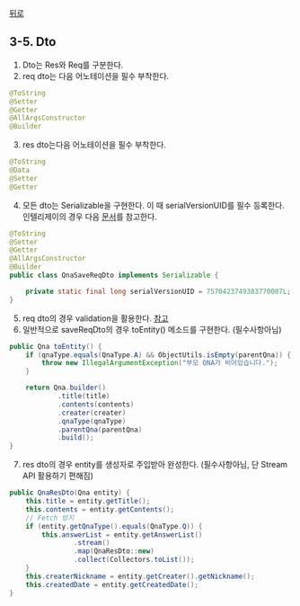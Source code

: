 [뒤로](3-Spring개발가이드.md)
## 3-5. Dto

1. Dto는 Res와 Req를 구분한다.
2. req dto는 다음 어노테이션을 필수 부착한다.
```java
@ToString
@Setter
@Getter
@AllArgsConstructor
@Builder
```
3. res dto는다음 어노테이션을 필수 부착한다.
```java
@ToString
@Data
@Setter
@Getter
```
4. 모든 dto는 Serializable을 구현한다. 이 때 serialVersionUID를 필수 등록한다. 인텔리제이의 경우 다음 [문서](https://androowl.tistory.com/50)를 참고한다.
```java
@ToString
@Setter
@Getter
@AllArgsConstructor
@Builder
public class QnaSaveReqDto implements Serializable {

    private static final long serialVersionUID = 7570423749383770007L;
}
``` 
5. req dto의 경우 validation을 활용한다. [참고](https://www.baeldung.com/spring-boot-bean-validation)
6. 일반적으로 saveReqDto의 경우 toEntity() 메소드를 구현한다. (필수사항아님)
```java
public Qna toEntity() {
    if (qnaType.equals(QnaType.A) && ObjectUtils.isEmpty(parentQna)) {
        throw new IllegalArgumentException("부모 QNA가 비어있습니다.");
    }

    return Qna.builder()
            .title(title)
            .contents(contents)
            .creater(creater)
            .qnaType(qnaType)
            .parentQna(parentQna)
            .build();
}
```
7. res dto의 경우 entity를 생성자로 주입받아 완성한다. (필수사항아님, 단 Stream API 활용하기 편해짐)
```java
public QnaResDto(Qna entity) {
    this.title = entity.getTitle();
    this.contents = entity.getContents();
    // Fetch 방지
    if (entity.getQnaType().equals(QnaType.Q)) {
        this.answerList = entity.getAnswerList()
                .stream()
                .map(QnaResDto::new)
                .collect(Collectors.toList());
    }
    this.createrNickname = entity.getCreater().getNickname();
    this.createdDate = entity.getCreatedDate();
}
```

